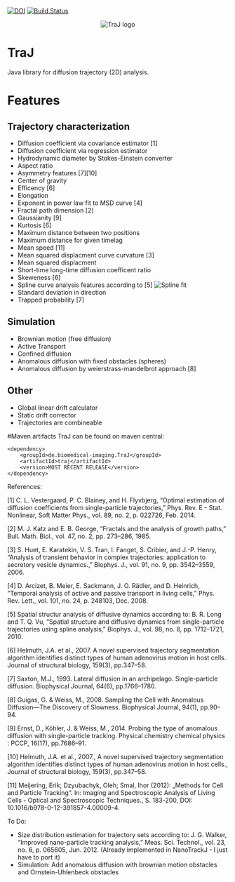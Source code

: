 [![DOI](https://zenodo.org/badge/18649/thorstenwagner/TraJ.svg)](https://zenodo.org/badge/latestdoi/18649/thorstenwagner/TraJ) [![Build Status](https://travis-ci.org/thorstenwagner/TraJ.svg?branch=master)](https://travis-ci.org/thorstenwagner/TraJ)
<p align="center">
 <img src="http://imagej.net/_images/a/a1/Trajlogo.png" alt="TraJ logo"/>
</p>


# TraJ
Java library for diffusion trajectory (2D) analysis. 

# Features
## Trajectory characterization
- Diffusion coefficient via covariance estimator [1]
- Diffusion coefficient via regression estimator 
- Hydrodynamic diameter by Stokes-Einstein converter
- Aspect ratio
- Asymmetry features [7][10]
- Center of gravity
- Efficency [6]
- Elongation
- Exponent in power law fit to MSD curve [4]
- Fractal path dimension [2]
- Gaussianity [9]
- Kurtosis [6]
- Maximum distance between two positions
- Maximum distance for given timelag
- Mean speed [11]
- Mean squared displacment curve curvature [3]
- Mean squared displacment
- Short-time long-time diffusion coefficent ratio 
- Skeweness [6]
- Spline curve analysis features according to [5]
![Spline fit](https://dl.dropboxusercontent.com/u/560426/traj/splinefit.png "Spline fit")
- Standard deviation in direction
- Trapped probability [7]

## Simulation
- Brownian motion (free diffusion)
- Active Transport
- Confined diffusion
- Anomalous diffusion with fixed obstacles (spheres)
- Anomalous diffusion by weierstrass-mandelbrot approach [8]

## Other
- Global linear drift calculator
- Static drift corrector
- Trajectories are combineable

  

#Maven artifacts
TraJ can be found on maven central:
```
<dependency>
    <groupId>de.biomedical-imaging.TraJ</groupId>
    <artifactId>traj</artifactId>
    <version>MOST RECENT RELEASE</version>
</dependency>
```
  
References:

[1] C. L. Vestergaard, P. C. Blainey, and H. Flyvbjerg, “Optimal estimation of diffusion coefficients from single-particle trajectories,” Phys. Rev. E - Stat. Nonlinear, Soft Matter Phys., vol. 89, no. 2, p. 022726, Feb. 2014.

[2] M. J. Katz and E. B. George, “Fractals and the analysis of growth paths,” Bull. Math. Biol., vol. 47, no. 2, pp. 273–286, 1985.

[3] S. Huet, E. Karatekin, V. S. Tran, I. Fanget, S. Cribier, and J.-P. Henry, “Analysis of transient behavior in complex trajectories: application to secretory vesicle dynamics.,” Biophys. J., vol. 91, no. 9, pp. 3542–3559, 2006.

[4] D. Arcizet, B. Meier, E. Sackmann, J. O. Rädler, and D. Heinrich, “Temporal analysis of active and passive transport in living cells,” Phys. Rev. Lett., vol. 101, no. 24, p. 248103, Dec. 2008.

[5] Spatial structur analysis of diffusive dynamics according to: B. R. Long and T. Q. Vu, “Spatial structure and diffusive dynamics from single-particle trajectories using spline analysis,” Biophys. J., vol. 98, no. 8, pp. 1712–1721, 2010.

[6] Helmuth, J.A. et al., 2007. A novel supervised trajectory segmentation algorithm identifies distinct types of human adenovirus motion in host cells. Journal of structural biology, 159(3), pp.347–58.

[7] Saxton, M.J., 1993. Lateral diffusion in an archipelago. Single-particle diffusion. Biophysical Journal, 64(6), pp.1766–1780.

[8] Guigas, G. & Weiss, M., 2008. Sampling the Cell with Anomalous Diffusion—The Discovery of Slowness. Biophysical Journal, 94(1), pp.90–94.

[9] Ernst, D., Köhler, J. & Weiss, M., 2014. Probing the type of anomalous diffusion with single-particle tracking. Physical chemistry chemical physics : PCCP, 16(17), pp.7686–91.

[10] Helmuth, J.A. et al., 2007., A novel supervised trajectory segmentation algorithm identifies distinct types of human adenovirus motion in host cells., Journal of structural biology, 159(3), pp.347–58.

[11] Meijering, Erik; Dzyubachyk, Oleh; Smal, Ihor (2012): „Methods for Cell and Particle Tracking“. In: Imaging and Spectroscopic Analysis of Living Cells - Optical and Spectroscopic Techniques., S. 183-200, DOI: 10.1016/b978-0-12-391857-4.00009-4.

To Do:
- Size distribution estimation for trajectory sets according to: J. G. Walker, “Improved nano-particle tracking analysis,” Meas. Sci. Technol., vol. 23, no. 6, p. 065605, Jun. 2012. (Already implemented in NanoTrackJ - I just have to port it)
- Simulation: Add anomalous diffusion with brownian motion obstacles and Ornstein-Uhlenbeck obstacles
